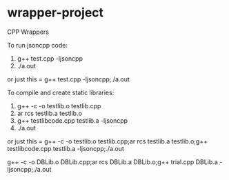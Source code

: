 # wrapper-project
CPP Wrappers

To run jsoncpp code:  
1) g++ test.cpp -ljsoncpp   
2) ./a.out

or just this = g++ test.cpp -ljsoncpp;./a.out

To compile and create static libraries:  
1) g++ -c -o testlib.o testlib.cpp  
2) ar rcs testlib.a testlib.o  
3) g++ testlibcode.cpp testlib.a -ljsoncpp
4) ./a.out  

or just this = g++ -c -o testlib.o testlib.cpp;ar rcs testlib.a testlib.o;g++ testlibcode.cpp testlib.a -ljsoncpp;./a.out

g++ -c -o DBLib.o DBLib.cpp;ar rcs DBLib.a DBLib.o;g++ trial.cpp DBLib.a -ljsoncpp;./a.out